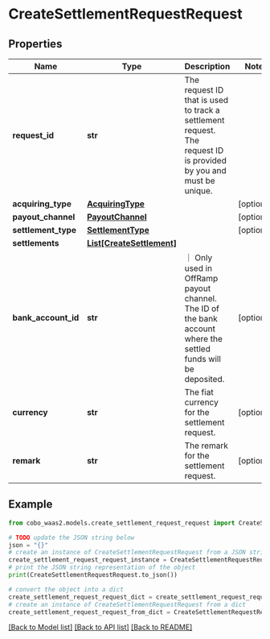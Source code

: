 # CreateSettlementRequestRequest


## Properties

Name | Type | Description | Notes
------------ | ------------- | ------------- | -------------
**request_id** | **str** | The request ID that is used to track a settlement request. The request ID is provided by you and must be unique. | 
**acquiring_type** | [**AcquiringType**](AcquiringType.md) |  | [optional] 
**payout_channel** | [**PayoutChannel**](PayoutChannel.md) |  | [optional] 
**settlement_type** | [**SettlementType**](SettlementType.md) |  | [optional] 
**settlements** | [**List[CreateSettlement]**](CreateSettlement.md) |  | 
**bank_account_id** | **str** | ｜ Only used in OffRamp payout channel. The ID of the bank account where the settled funds will be deposited. | [optional] 
**currency** | **str** | The fiat currency for the settlement request. | [optional] 
**remark** | **str** | The remark for the settlement request. | [optional] 

## Example

```python
from cobo_waas2.models.create_settlement_request_request import CreateSettlementRequestRequest

# TODO update the JSON string below
json = "{}"
# create an instance of CreateSettlementRequestRequest from a JSON string
create_settlement_request_request_instance = CreateSettlementRequestRequest.from_json(json)
# print the JSON string representation of the object
print(CreateSettlementRequestRequest.to_json())

# convert the object into a dict
create_settlement_request_request_dict = create_settlement_request_request_instance.to_dict()
# create an instance of CreateSettlementRequestRequest from a dict
create_settlement_request_request_from_dict = CreateSettlementRequestRequest.from_dict(create_settlement_request_request_dict)
```
[[Back to Model list]](../README.md#documentation-for-models) [[Back to API list]](../README.md#documentation-for-api-endpoints) [[Back to README]](../README.md)


